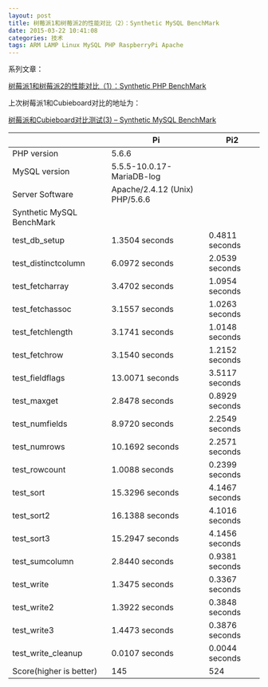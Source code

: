 ```yaml
---
layout: post
title: 树莓派1和树莓派2的性能对比（2）：Synthetic MySQL BenchMark
date: 2015-03-22 10:41:08
categories: 技术
tags: ARM LAMP Linux MySQL PHP RaspberryPi Apache
---
```

系列文章：  
  
[树莓派1和树莓派2的性能对比（1）：Synthetic PHP BenchMark](http://just4fun.cn/2015/03/22/benchmark-between-rpi-and-rpi2-1-synthetic-php-benchmark.html)

上次树莓派1和Cubieboard对比的地址为：

[树莓派和Cubieboard对比测试(3) – Synthetic MySQL BenchMark](http://just4fun.cn/?p=609)

|  | Pi | Pi2 |  
|---|---|---  |
| PHP version | 5.6.6  
| MySQL version | 5.5.5-10.0.17-MariaDB-log  
| Server Software | Apache/2.4.12 (Unix) PHP/5.6.6  
| Synthetic MySQL BenchMark  
| test_db_setup | 1.3504 seconds | 0.4811 seconds  
| test_distinctcolumn | 6.0972 seconds | 2.0539 seconds  
| test_fetcharray | 3.4702 seconds | 1.0954 seconds  
| test_fetchassoc | 3.1557 seconds | 1.0263 seconds  
| test_fetchlength | 3.1741 seconds | 1.0148 seconds  
| test_fetchrow | 3.1540 seconds | 1.2152 seconds  
| test_fieldflags | 13.0071 seconds | 3.5117 seconds  
| test_maxget | 2.8478 seconds | 0.8929 seconds  
| test_numfields | 8.9720 seconds | 2.2549 seconds  
| test_numrows | 10.1692 seconds | 2.2571 seconds  
| test_rowcount | 1.0088 seconds | 0.2399 seconds  
| test_sort | 15.3296 seconds | 4.1467 seconds  
| test_sort2 | 16.1388 seconds | 4.1016 seconds  
| test_sort3 | 15.2947 seconds | 4.1456 seconds  
| test_sumcolumn | 2.8440 seconds | 0.9381 seconds  
| test_write | 1.3475 seconds | 0.3367 seconds  
| test_write2 | 1.3922 seconds | 0.3848 seconds  
| test_write3 | 1.4473 seconds | 0.3876 seconds  
| test_write_cleanup | 0.0107 seconds | 0.0044 seconds  
| Score(higher is better) | 145 | 524
